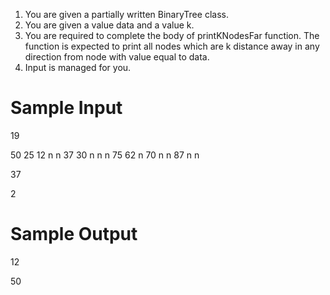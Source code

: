 1. You are given a partially written BinaryTree class.
2. You are given a value data and a value k.
3. You are required to complete the body of printKNodesFar function. The function is expected to print all nodes which are k distance away in any direction from node with value equal to data.
4. Input is managed for you.



# Sample Input

19

50 25 12 n n 37 30 n n n 75 62 n 70 n n 87 n n

37

2

# Sample Output

12

50